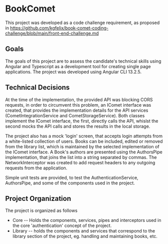 # BookComet

This project was developed as a code challenge requirement, as proposed in https://github.com/kgfelix/book-comet-coding-challenge/blob/main/front-end-challenge.md

## Goals

The goals of this project are to assess the candidate's technical skills using Angular and Typescript as a development tool for creating single page applications.
The project was developed using Angular CLI 13.2.5.

## Technical Decisions

At the time of the implementation, the provided API was blocking CORS requests, in order to circumvent this problem, an IComet interface was created, that provides the implementation details for the API services (CometIntegrationService and CometStorageService).
Both classes implement the IComet interface, the first, directly calls the API, whislst the second mocks the API calls and stores the results in the local storage.

The project also has a mock 'login' screen, that accepts login attempts from a white-listed collection of users.
Books can be included, edited or removed from the library list, which is maintained by the selected implementation of the IComet interface.
A Book's authors are presented using the AuthorsPipe implementation, that joins the list into a string separated by commas.
The NetworkInterceptor was created to add request headers to any outgoing requests from the application.

Simple unit tests are provided, to test the AuthenticationService, AuthorsPipe, and some of the components used in the project.

## Project Organization

The project is organized as follows

* Core -- Holds the components, services, pipes and interceptors used in the core 'authentication' concept of the project.
* Library -- holds the components and services that correspond to the library section of the project, eg. handling and maintaining books, etc.

